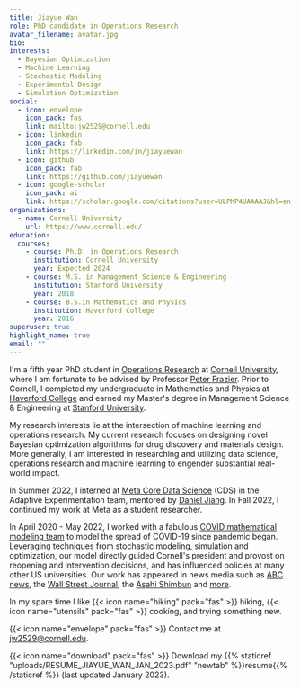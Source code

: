 ```yaml
---
title: Jiayue Wan
role: PhD candidate in Operations Research
avatar_filename: avatar.jpg
bio:
interests:
  - Bayesian Optimization
  - Machine Learning
  - Stochastic Modeling
  - Experimental Design
  - Simulation Optimization
social:
  - icon: envelope
    icon_pack: fas
    link: mailto:jw2529@cornell.edu
  - icon: linkedin
    icon_pack: fab
    link: https://linkedin.com/in/jiayuewan
  - icon: github
    icon_pack: fab
    link: https://github.com/jiayuewan
  - icon: google-scholar
    icon_pack: ai
    link: https://scholar.google.com/citations?user=ULPMP4UAAAAJ&hl=en
organizations:
  - name: Cornell University
    url: https://www.cornell.edu/
education:
  courses:
    - course: Ph.D. in Operations Research
      institution: Cornell University
      year: Expected 2024
    - course: M.S. in Management Science & Engineering
      institution: Stanford University
      year: 2018
    - course: B.S.in Mathematics and Physics
      institution: Haverford College
      year: 2016
superuser: true
highlight_name: true
email: ""
---
```

I'm a fifth year PhD student in [Operations Research](https://www.orie.cornell.edu/orie) at [Cornell University](https://www.cornell.edu), where I am fortunate to be advised by Professor [Peter Frazier](https://people.orie.cornell.edu/pfrazier/). Prior to Cornell, I completed my undergraduate in Mathematics and Physics at [Haverford College](https://www.haverford.edu) and earned my Master's degree in Management Science & Engineering at [Stanford University](https://www.stanford.edu).

My research interests lie at the intersection of machine learning and operations research. My current research focuses on designing novel Bayesian optimization algorithms for drug discovery and materials design. More generally, I am interested in researching and utilizing data science, operations research and machine learning to engender substantial real-world impact.

In Summer 2022, I interned at [Meta Core Data Science](https://research.facebook.com/teams/core-data-science/) (CDS) in the Adaptive Experimentation team, mentored by [Daniel Jiang](https://research.facebook.com/people/jiang-daniel/). In Fall 2022, I continued my work at Meta as a student researcher.

In April 2020 - May 2022, I worked with a fabulous [COVID mathematical modeling team](https://datasciencecenter.cornell.edu/covid-19-modeling/) to model the spread of COVID-19 since pandemic began. Leveraging techniques from stochastic modeling, simulation and optimization, our model directly guided Cornell's president and provost on reopening and intervention decisions, and has influenced policies at many other US universities. Our work has appeared in news media such as [ABC news](https://abcnews.go.com/GMA/Wellness/video/cornell-university-exclusive-contained-covid-19-73163035), the [Wall Street Journal](https://www.wsj.com/articles/why-cornell-will-reopen-in-the-fall-11593535516), the [Asahi Shimbun](https://www.asahi.com/articles/ASP1R3F85P1NULFA00T.html) and [more](https://datasciencecenter.cornell.edu/cornells-covid-19-modeling-media-coverage/).

In my spare time I like {{< icon name="hiking" pack="fas" >}} hiking, {{< icon name="utensils" pack="fas" >}} cooking, and trying something new.

{{< icon name="envelope" pack="fas" >}} Contact me at [jw2529@cornell.edu](mailto:jw2529@cornell.com).

{{< icon name="download" pack="fas" >}} Download my {{% staticref "uploads/RESUME_JIAYUE_WAN_JAN_2023.pdf" "newtab" %}}resume{{% /staticref %}} (last updated January 2023).
